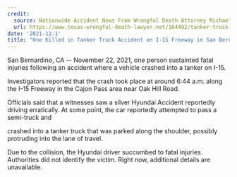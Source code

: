 ```yaml
---
credit:
  source: Nationwide Accident News From Wrongful Death Attorney Michael Grossman
  url: https://www.texas-wrongful-death-lawyer.net/164492/tanker-truck-accident-cajon-pass-san-bernardino-ca-i-15.htm
date: '2021-12-1'
title: "One Killed in Tanker Truck Accident on I-15 Freeway in San Bernardino, CA"
---
```

San Bernardino, CA -- November 22, 2021, one person sustainted fatal injuries following an accident where a vehicle crashed into a tanker on I-15.

Investigators reported that the crash took place at around 6:44 a.m. along the I-15 Freeway in the Cajon Pass area near Oak Hill Road.

Officials said that a witnesses saw a silver Hyundai Accident reportedly driving erratically. At some point, the car reportedly attempted to pass a semi-truck and 

crashed into a tanker truck that was parked along the shoulder, possibly protruding into the lane of travel.

Due to the collision, the Hyundai driver succumbed to fatal injuries. Authorities did not identify the victim. Right now, additional details are unavailable.
